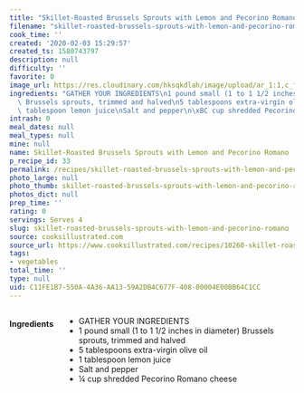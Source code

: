 ```yaml
---
title: "Skillet-Roasted Brussels Sprouts with Lemon and Pecorino Romano"
filename: "skillet-roasted-brussels-sprouts-with-lemon-and-pecorino-romano"
cook_time: ''
created: '2020-02-03 15:29:57'
created_ts: 1580743797
description: null
difficulty: ''
favorite: 0
image_url: https://res.cloudinary.com/hksqkdlah/image/upload/ar_1:1,c_fill,dpr_2.0,f_auto,fl_lossy.progressive.strip_profile,g_faces:auto,q_auto:low,w_344/37780_sfs-skillet-roasted-brussels-sprouts-lemon-pecorino-romano-31
ingredients: "GATHER YOUR INGREDIENTS\n1 pound small (1 to 1 1/2 inches in diameter)\
  \ Brussels sprouts, trimmed and halved\n5 tablespoons extra-virgin olive oil\n1\
  \ tablespoon lemon juice\nSalt and pepper\n\xBC cup shredded Pecorino Romano cheese"
intrash: 0
meal_dates: null
meal_types: null
mine: null
name: Skillet-Roasted Brussels Sprouts with Lemon and Pecorino Romano
p_recipe_id: 33
permalink: /recipes/skillet-roasted-brussels-sprouts-with-lemon-and-pecorino-romano
photo_large: null
photo_thumb: skillet-roasted-brussels-sprouts-with-lemon-and-pecorino-romano-thumb.jpg
photos_dict: null
prep_time: ''
rating: 0
servings: Serves 4
slug: skillet-roasted-brussels-sprouts-with-lemon-and-pecorino-romano
source: cooksillustrated.com
source_url: https://www.cooksillustrated.com/recipes/10260-skillet-roasted-brussels-sprouts-with-lemon-and-pecorino-romano
tags:
- vegetables
total_time: ''
type: null
uid: C11FE1B7-550A-4A36-AA13-59A2DB4C677F-408-00004E00BB64C1CC
---
```

<div class="large-8 medium-7 columns" id="writeup">	</div><!-- #writeup -->
</div><!-- #row-one -->
<div class="row" id="row-two">	<div class="medium-4 small-5 columns" id="ingredients"><h4>Ingredients</h4><div class="box box-ingredients content"><ul>
<li>GATHER YOUR INGREDIENTS</li>
<li>1 pound small (1 to 1 1/2 inches in diameter) Brussels sprouts, trimmed and halved</li>
<li>5 tablespoons extra-virgin olive oil</li>
<li>1 tablespoon lemon juice</li>
<li>Salt and pepper</li>
<li>¼ cup shredded Pecorino Romano cheese</li>
</ul>
</div>	</div>	<div class="medium-6 small-7 columns" id="directions">	</div>